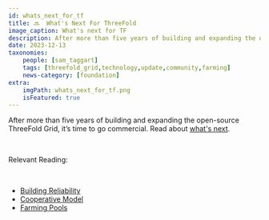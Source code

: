 ```yaml
---
id: whats_next_for_tf
title: 🔜  What's Next For ThreeFold
image_caption: What's next for TF
description: After more than five years of building and expanding the open-source ThreeFold Grid, it’s time to go commercial.
date: 2023-12-13
taxonomies:
    people: [sam_taggart]
    tags: [threefold_grid,technology,update,community,farming]
    news-category: [foundation]
extra:
    imgPath: whats_next_for_tf.png
    isFeatured: true
---
```


After more than five years of building and expanding the open-source ThreeFold Grid, it’s time to go commercial. Read about [what's next](https://threefold.io/next/).

<br/>

Relevant Reading:

<br/>

- [Building Reliability](https://www.threefold.io/blog/reliability/)
- [Cooperative Model](https://www.threefold.io/blog/threefold-cooperative/)
- [Farming Pools](https://www.threefold.io/blog/farming-pools/)